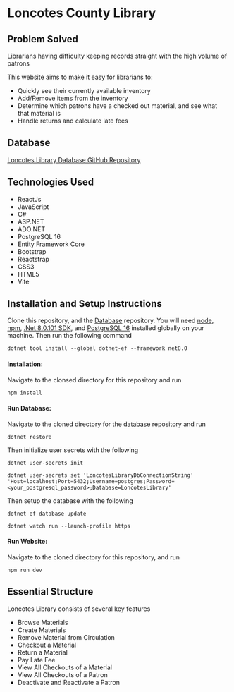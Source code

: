 # Loncotes County Library
## Problem Solved
Librarians having difficulty keeping records straight with the high volume of patrons

This website aims to make it easy for librarians to:
- Quickly see their currently available inventory
- Add/Remove items from the inventory
- Determine which patrons have a checked out material, and see what that material is
- Handle returns and calculate late fees

## Database
[Loncotes Library Database GitHub Repository](https://github.com/ztrouy/loncotes-library)

## Technologies Used
- ReactJs
- JavaScript
- C#
- ASP.NET
- ADO.NET
- PostgreSQL 16
- Entity Framework Core
- Bootstrap
- Reactstrap
- CSS3
- HTML5
- Vite

## Installation and Setup Instructions
Clone this repository, and the [Database](https://github.com/ztrouy/loncotes-library) repository. You will need [node](https://github.com/nodejs/node), [npm](https://github.com/npm/cli), [.Net 8.0.101 SDK](https://dotnet.microsoft.com/en-us/download/dotnet/8.0), and [PostgreSQL 16](https://www.enterprisedb.com/downloads/postgres-postgresql-downloads) installed globally on your machine. Then run the following command
```
dotnet tool install --global dotnet-ef --framework net8.0
```
#### Installation:
Navigate to the clonsed directory for this repository and run
```
npm install
```
#### Run Database:
Navigate to the cloned directory for the [database](https://github.com/ztrouy/loncotes-library) repository and run
```
dotnet restore
```
Then initialize user secrets with the following
```
dotnet user-secrets init
```
```
dotnet user-secrets set 'LoncotesLibraryDbConnectionString' 'Host=localhost;Port=5432;Username=postgres;Password=<your_postgresql_password>;Database=LoncotesLibrary'
```
Then setup the database with the following
```
dotnet ef database update
```
```
dotnet watch run --launch-profile https
```
#### Run Website:
Navigate to the cloned directory for this repository, and run 
```
npm run dev
```

## Essential Structure
Loncotes Library consists of several key features
- Browse Materials
- Create Materials
- Remove Material from Circulation
- Checkout a Material
- Return a Material
- Pay Late Fee
- View All Checkouts of a Material
- View All Checkouts of a Patron
- Deactivate and Reactivate a Patron
